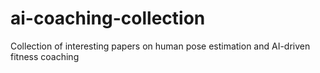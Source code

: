 # ai-coaching-collection
Collection of interesting papers on human pose estimation and AI-driven fitness coaching
